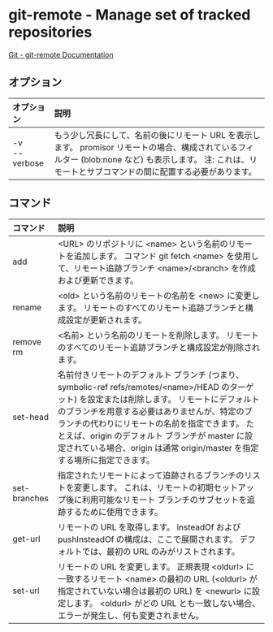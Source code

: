 # git-remote - Manage set of tracked repositories

[Git - git-remote Documentation](https://git-scm.com/docs/git-remote)

## オプション

|オプション|説明|
|:--|:--|
|-v<br>--verbose|もう少し冗長にして、名前の後にリモート URL を表示します。 promisor リモートの場合、構成されているフィルター (blob:none など) も表示します。 注: これは、リモートとサブコマンドの間に配置する必要があります。|

 ## コマンド
|コマンド|説明|
|:--|:--|
|add|\<URL> のリポジトリに \<name> という名前のリモートを追加します。 コマンド git fetch \<name> を使用して、リモート追跡ブランチ \<name>/\<branch> を作成および更新できます。|
|rename|\<old> という名前のリモートの名前を \<new> に変更します。 リモートのすべてのリモート追跡ブランチと構成設定が更新されます。|
|remove<br>rm|\<名前> という名前のリモートを削除します。 リモートのすべてのリモート追跡ブランチと構成設定が削除されます。|
|set-head|名前付きリモートのデフォルト ブランチ (つまり、symbolic-ref refs/remotes/\<name>/HEAD のターゲット) を設定または削除します。 リモートにデフォルトのブランチを用意する必要はありませんが、特定のブランチの代わりにリモートの名前を指定できます。 たとえば、origin のデフォルト ブランチが master に設定されている場合、origin は通常 origin/master を指定する場所に指定できます。|
|set-branches|指定されたリモートによって追跡されるブランチのリストを変更します。 これは、リモートの初期セットアップ後に利用可能なリモート ブランチのサブセットを追跡するために使用できます。|
|get-url|リモートの URL を取得します。 insteadOf および pushInsteadOf の構成は、ここで展開されます。 デフォルトでは、最初の URL のみがリストされます。|
|set-url|リモートの URL を変更します。 正規表現 \<oldurl> に一致するリモート \<name> の最初の URL (\<oldurl> が指定されていない場合は最初の URL) を \<newurl> に設定します。 \<oldurl> がどの URL とも一致しない場合、エラーが発生し、何も変更されません。|
